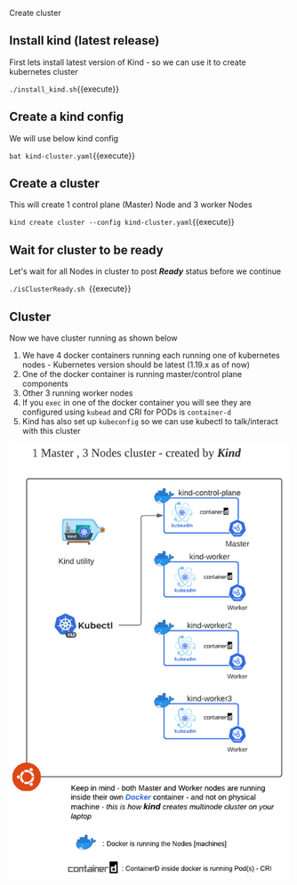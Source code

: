 Create cluster 

## Install kind (latest release)

First lets install latest version of Kind - so we can use it to create kubernetes cluster

`./install_kind.sh`{{execute}}

## Create a kind config

We will use below kind config 

`bat kind-cluster.yaml`{{execute}}

## Create a cluster 

This will create 1 control plane (Master) Node and 3 worker Nodes

`kind create cluster --config kind-cluster.yaml`{{execute}}

## Wait for cluster to be ready 

Let's wait for all Nodes in cluster to post ***Ready*** status before we
continue

`./isClusterReady.sh `{{execute}}

## Cluster

Now we have cluster running as shown below 

1. We have 4 docker containers running each running one of kubernetes
   nodes - Kubernetes version should be latest (1.19.x as of now)
2. One of the docker container is running master/control plane
   components 
3. Other 3 running worker nodes 
4. If you `exec` in one of the docker container you will see they are
   configured using `kubead` and CRI for PODs is `container-d` 
5. Kind has also set up `kubeconfig` so we can use kubectl to
   talk/interact with this cluster


![ETCD Leader](./assets/KIND-1.png)